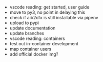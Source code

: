 * vscode reading: get started, user guide
* move to py3, no point in delaying this
* check if aib2ofx is still installable via pipenv
* upload to pypi
* update documentation
* update branches
* vscode reading: containers
* test out in-container development
* map container users
* add official docker img?